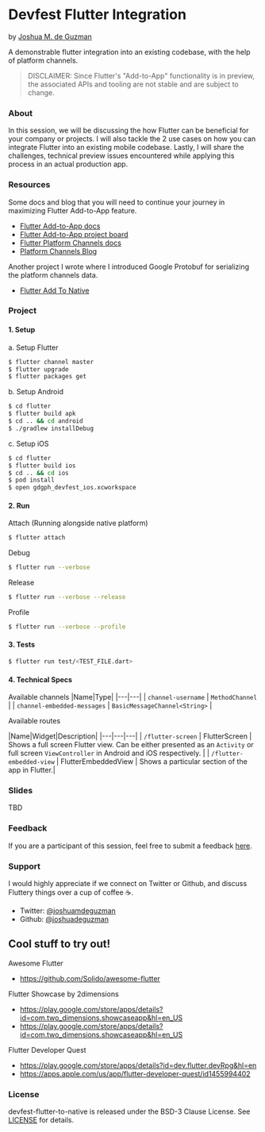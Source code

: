 # Devfest Flutter Integration
by [Joshua M. de Guzman](https://joshdeguzman.com)

A demonstrable flutter integration into an existing codebase, with the help of platform channels.

> DISCLAIMER: Since Flutter's "Add-to-App" functionality is in preview, the associated APIs and tooling are not stable and are subject to change.

### About

In this session, we will be discussing the how Flutter can be beneficial for your company or projects. I will also tackle the 2 use cases on how you can integrate Flutter into an existing mobile codebase. Lastly, I will share the challenges, technical preview issues encountered while applying this process in an actual production app.

### Resources

Some docs and blog that you will need to continue your journey in maximizing Flutter Add-to-App feature.
- [Flutter Add-to-App docs](https://github.com/flutter/flutter/wiki/Add-Flutter-to-existing-apps)
- [Flutter Add-to-App project board](http://github.com/flutter/flutter/projects/28)
- [Flutter Platform Channels docs](https://flutter.dev/docs/development/platform-integration/platform-channels)
- [Platform Channels Blog](https://medium.com/flutter/flutter-platform-channels-ce7f540a104e)

Another project I wrote where I introduced Google Protobuf for serializing the platform channels data.
- [Flutter Add To Native](https://github.com/joshuadeguzman/flutter-examples/tree/master/flutter-add-to-native)
  

### Project

#### 1. Setup

a. Setup Flutter

```bash
$ flutter channel master
$ flutter upgrade
$ flutter packages get
```

b. Setup Android

```bash
$ cd flutter
$ flutter build apk
$ cd .. && cd android
$ ./gradlew installDebug
```

c. Setup iOS

```bash
$ cd flutter
$ flutter build ios
$ cd .. && cd ios
$ pod install
$ open gdgph_devfest_ios.xcworkspace
```

#### 2. Run

Attach (Running alongside native platform)

```bash
$ flutter attach
```

Debug

```bash
$ flutter run --verbose
```

Release

```bash
$ flutter run --verbose --release
```

Profile

```bash
$ flutter run --verbose --profile
```

#### 3. Tests

```bash
$ flutter run test/<TEST_FILE.dart>
```

#### 4. Technical Specs

Available channels
|Name|Type|
|---|---|
| `channel-username`          | `MethodChannel`               |
| `channel-embedded-messages` | `BasicMessageChannel<String>` |

Available routes

|Name|Widget|Description|                                                                                                                                 |---|---|---|
| `/flutter-screen`        | FlutterScreen       | Shows a full screen Flutter view. Can be either presented as an `Activity` or full screen `ViewController` in Android and iOS respectively. |
| `/flutter-embedded-view` | FlutterEmbeddedView | Shows a particular section of the app in Flutter.|

### Slides

TBD

### Feedback

If you are a participant of this session, feel free to submit a feedback [here](http://bit.ly/2rcOIQh).

### Support

I would highly appreciate if we connect on Twitter or Github, and discuss Fluttery things over a cup of coffee ☕.
* Twitter: [@joshuamdeguzman](https://twitter.com/joshuamdeguzman)
* Github: [@joshuadeguzman](https://github.com/joshuadeguzman)

## Cool stuff to try out!
Awesome Flutter
* https://github.com/Solido/awesome-flutter

Flutter Showcase by 2dimensions
* https://play.google.com/store/apps/details?id=com.two_dimensions.showcaseapp&hl=en_US
* https://play.google.com/store/apps/details?id=com.two_dimensions.showcaseapp&hl=en_US

Flutter Developer Quest
* https://play.google.com/store/apps/details?id=dev.flutter.devRpg&hl=en
* https://apps.apple.com/us/app/flutter-developer-quest/id1455994402

### License

devfest-flutter-to-native is released under the BSD-3 Clause License. See [LICENSE](https://github.com/joshuadeguzman/devfest-flutter-to-native/blob/master/LICENSE) for details.
